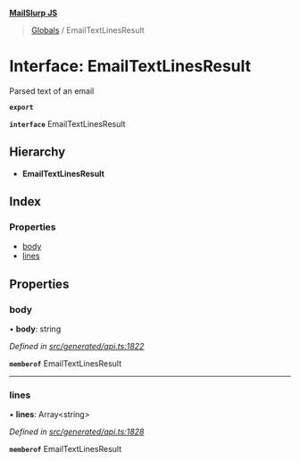 **[MailSlurp JS](../README.md)**

> [Globals](../README.md) / EmailTextLinesResult

# Interface: EmailTextLinesResult

Parsed text of an email

**`export`** 

**`interface`** EmailTextLinesResult

## Hierarchy

* **EmailTextLinesResult**

## Index

### Properties

* [body](emailtextlinesresult.md#body)
* [lines](emailtextlinesresult.md#lines)

## Properties

### body

•  **body**: string

*Defined in [src/generated/api.ts:1822](https://github.com/mailslurp/mailslurp-client/blob/a36d929/src/generated/api.ts#L1822)*

**`memberof`** EmailTextLinesResult

___

### lines

•  **lines**: Array\<string>

*Defined in [src/generated/api.ts:1828](https://github.com/mailslurp/mailslurp-client/blob/a36d929/src/generated/api.ts#L1828)*

**`memberof`** EmailTextLinesResult
